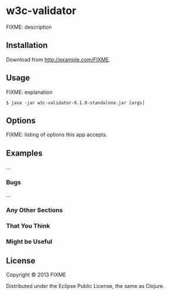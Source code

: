 # w3c-validator

FIXME: description

## Installation

Download from http://example.com/FIXME.

## Usage

FIXME: explanation

    $ java -jar w3c-validator-0.1.0-standalone.jar [args]

## Options

FIXME: listing of options this app accepts.

## Examples

...

### Bugs

...

### Any Other Sections
### That You Think
### Might be Useful

## License

Copyright © 2013 FIXME

Distributed under the Eclipse Public License, the same as Clojure.
